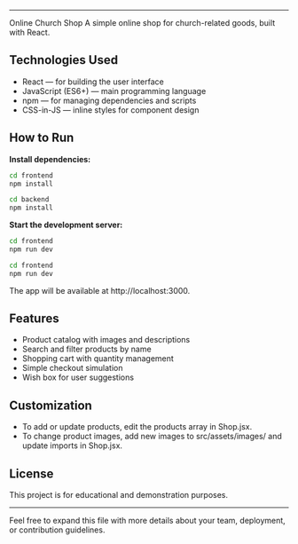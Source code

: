 <hr></hr>
Online Church Shop  
A simple online shop for church-related goods, built with React.

## Technologies Used
- React — for building the user interface
- JavaScript (ES6+) — main programming language
- npm — for managing dependencies and scripts
- CSS-in-JS — inline styles for component design

## How to Run

**Install dependencies:**
```sh
cd frontend
npm install
```

```sh
cd backend
npm install
```

**Start the development server:**
```sh
cd frontend
npm run dev
```

```sh
cd frontend
npm run dev
```

The app will be available at http://localhost:3000.

## Features
- Product catalog with images and descriptions
- Search and filter products by name
- Shopping cart with quantity management
- Simple checkout simulation
- Wish box for user suggestions

## Customization
- To add or update products, edit the products array in Shop.jsx.
- To change product images, add new images to src/assets/images/ and update imports in Shop.jsx.

## License
This project is for educational and demonstration purposes.

<hr></hr>
Feel free to expand this file with more details about your team, deployment, or contribution guidelines.
